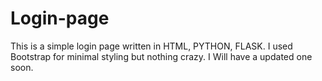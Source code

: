 # Login-page
This is a simple login page written in HTML, PYTHON, FLASK. I used Bootstrap for minimal styling but nothing crazy. I Will have a updated one soon.
